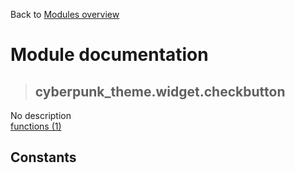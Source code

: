 Back to [Modules overview](https://github.com/pyrustic/cyberpunk-theme/blob/master/docs/modules/README.md)
  
# Module documentation
>## cyberpunk\_theme.widget.checkbutton
No description
<br>
[functions (1)](https://github.com/pyrustic/cyberpunk-theme/blob/master/docs/modules/content/cyberpunk_theme.widget.checkbutton/functions.md)


## Constants
```python

```

